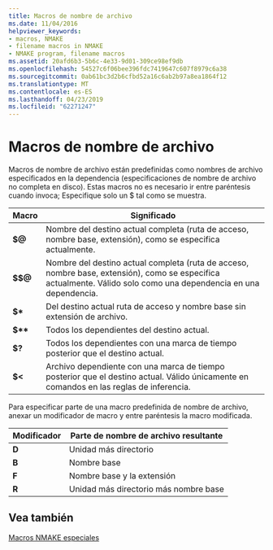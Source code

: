 ```yaml
---
title: Macros de nombre de archivo
ms.date: 11/04/2016
helpviewer_keywords:
- macros, NMAKE
- filename macros in NMAKE
- NMAKE program, filename macros
ms.assetid: 20afd6b3-5b6c-4e33-9d01-309ce98ef9db
ms.openlocfilehash: 54527c6f06bee396fdc7419647c607f8979c6a38
ms.sourcegitcommit: 0ab61bc3d2b6cfbd52a16c6ab2b97a8ea1864f12
ms.translationtype: MT
ms.contentlocale: es-ES
ms.lasthandoff: 04/23/2019
ms.locfileid: "62271247"
---
```

# <a name="filename-macros"></a>Macros de nombre de archivo

Macros de nombre de archivo están predefinidas como nombres de archivo especificados en la dependencia (especificaciones de nombre de archivo no completa en disco). Estas macros no es necesario ir entre paréntesis cuando invoca; Especifique solo un $ tal como se muestra.

|Macro|Significado|
|-----------|-------------|
|**$\@**|Nombre del destino actual completa (ruta de acceso, nombre base, extensión), como se especifica actualmente.|
|**$$\@**|Nombre del destino actual completa (ruta de acceso, nombre base, extensión), como se especifica actualmente. Válido solo como una dependencia en una dependencia.|
|**$&#42;**|Del destino actual ruta de acceso y nombre base sin extensión de archivo.|
|**$&#42;&#42;**|Todos los dependientes del destino actual.|
|**$?**|Todos los dependientes con una marca de tiempo posterior que el destino actual.|
|**$<**|Archivo dependiente con una marca de tiempo posterior que el destino actual. Válido únicamente en comandos en las reglas de inferencia.|

Para especificar parte de una macro predefinida de nombre de archivo, anexar un modificador de macro y entre paréntesis la macro modificada.

|Modificador|Parte de nombre de archivo resultante|
|--------------|-----------------------------|
|**D**|Unidad más directorio|
|**B**|Nombre base|
|**F**|Nombre base y la extensión|
|**R**|Unidad más directorio más nombre base|

## <a name="see-also"></a>Vea también

[Macros NMAKE especiales](special-nmake-macros.md)
